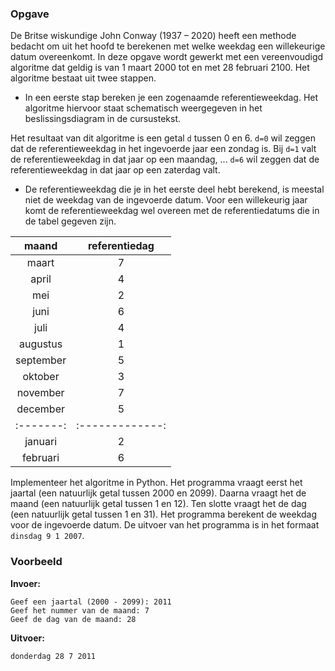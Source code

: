 ### Opgave

De Britse wiskundige John Conway (1937 – 2020) heeft een methode bedacht om uit het hoofd te berekenen met welke weekdag een willekeurige datum overeenkomt. In deze opgave wordt gewerkt met een vereenvoudigd algoritme dat geldig is van 1 maart 2000 tot en met 28 februari 2100. Het algoritme bestaat uit twee stappen.
* In een eerste stap bereken je een zogenaamde referentieweekdag. Het algoritme hiervoor staat schematisch weergegeven in het beslissingsdiagram in de cursustekst.

Het resultaat van dit algoritme is een getal `d` tussen 0 en 6. `d=0` wil zeggen dat de referentieweekdag in het ingevoerde jaar een zondag is. Bij `d=1` valt de referentieweekdag in dat jaar op een maandag, ... `d=6` wil zeggen dat de referentieweekdag in dat jaar op een zaterdag valt.

* De referentieweekdag die je in het eerste deel hebt berekend, is meestal niet de weekdag van de ingevoerde datum. Voor een willekeurig jaar komt de referentieweekdag wel overeen met de referentiedatums die in de tabel gegeven zijn.

|  maand  | referentiedag |
|:-------:|:-------------:|
maart     | 7             |
april     | 4             |
mei       | 2             |
juni      | 6             |
juli      | 4             |
augustus  | 1             |
september | 5             |
oktober   | 3             |
november  | 7             |
december  | 5             |
|:-------:|:-------------:|
januari   | 2             |
februari  | 6             |


Implementeer het algoritme in Python. Het programma vraagt eerst het jaartal (een natuurlijk getal tussen 2000 en 2099). Daarna vraagt het de maand (een natuurlijk getal tussen 1 en 12). Ten slotte vraagt het de dag (een natuurlijk getal tussen 1 en 31). Het programma berekent de weekdag voor de ingevoerde datum. De uitvoer van het programma is in het formaat `dinsdag 9 1 2007`.


### Voorbeeld

**Invoer:**

    Geef een jaartal (2000 - 2099): 2011
    Geef het nummer van de maand: 7
    Geef de dag van de maand: 28



**Uitvoer:**

    donderdag 28 7 2011
